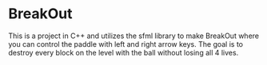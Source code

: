 # BreakOut
This is a project in C++ and utilizes the sfml library to make BreakOut where you can control the paddle with left and right arrow keys. The goal is to destroy every block on the level with the ball without losing all 4 lives.
